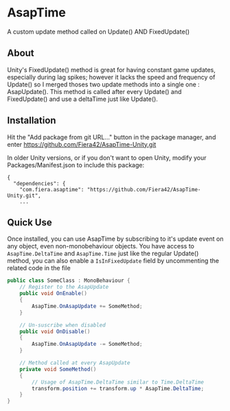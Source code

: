 # AsapTime
A custom update method called on Update() AND FixedUpdate() 

## About

Unity's FixedUpdate() method is great for having constant game updates, especially during lag spikes; however it lacks the
speed and frequency of Update() so I merged thoses two update methods into a single one : AsapUpdate(). This method
is called after every Update() and FixedUpdate() and use a deltaTime just like Update().

## Installation

Hit the "Add package from git URL..." button in the package manager, and enter https://github.com/Fiera42/AsapTime-Unity.git

In older Unity versions, or if you don't want to open Unity, modify your Packages/Manifest.json to include this package:
```
{
  "dependencies": {
    "com.fiera.asaptime": "https://github.com/Fiera42/AsapTime-Unity.git",
    ...
```

## Quick Use

Once installed, you can use AsapTime by subscribing to it's update event on any object, even non-monobehaviour objects.
You have access to `AsapTime.DeltaTime` and `AsapTime.Time` just like the regular Update() method,
you can also enable a `IsInFixedUpdate` field by uncommenting the related code in the file

```cs
public class SomeClass : MonoBehaviour {
    // Register to the AsapUpdate
    public void OnEnable()
    {
        AsapTime.OnAsapUpdate += SomeMethod;
    }

    // Un-suscribe when disabled
    public void OnDisable()
    {
        AsapTime.OnAsapUpdate -= SomeMethod;
    }

    // Method called at every AsapUpdate
    private void SomeMethod()
    {
        // Usage of AsapTime.DeltaTime similar to Time.DeltaTime
        transform.position += transform.up * AsapTime.DeltaTime;
    }
}
```
